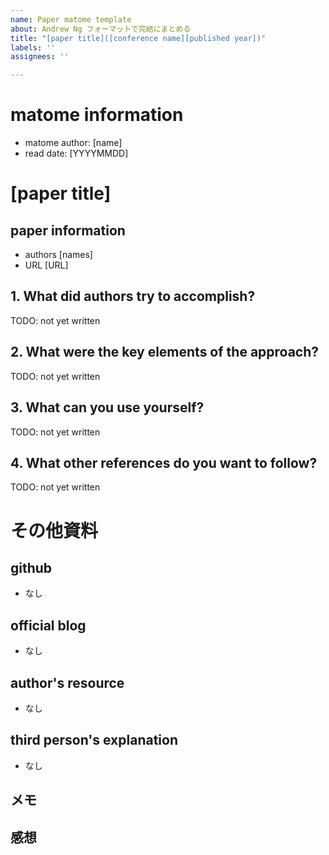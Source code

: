 ```yaml
---
name: Paper matome template
about: Andrew Ng フォーマットで完結にまとめる
title: "[paper title]([conference name][published year])"
labels: ''
assignees: ''

---
```


# matome information
- matome author: [name]
- read date: [YYYYMMDD]

# [paper title]
## paper information
- authors
[names]
- URL
[URL]

## 1. What did authors try to accomplish?

TODO: not yet written

## 2. What were the key elements of the approach?

TODO: not yet written

## 3. What can you use yourself?

TODO: not yet written

## 4. What other references do you want to follow?

TODO: not yet written

# その他資料
## github
- なし

## official blog
- なし

## author's resource
- なし

## third person's explanation
- なし

## メモ

## 感想

